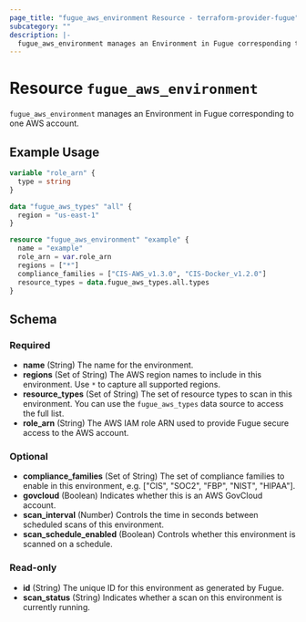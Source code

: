 ```yaml
---
page_title: "fugue_aws_environment Resource - terraform-provider-fugue"
subcategory: ""
description: |-
  fugue_aws_environment manages an Environment in Fugue corresponding to one AWS account.
---
```


# Resource `fugue_aws_environment`

`fugue_aws_environment` manages an Environment in Fugue corresponding to one AWS account.

## Example Usage

```terraform
variable "role_arn" {
  type = string
}

data "fugue_aws_types" "all" {
  region = "us-east-1"
}

resource "fugue_aws_environment" "example" {
  name = "example"
  role_arn = var.role_arn
  regions = ["*"]
  compliance_families = ["CIS-AWS_v1.3.0", "CIS-Docker_v1.2.0"]
  resource_types = data.fugue_aws_types.all.types
}
```

## Schema

### Required

- **name** (String) The name for the environment.
- **regions** (Set of String) The AWS region names to include in this environment. Use `*` to capture all supported regions.
- **resource_types** (Set of String) The set of resource types to scan in this environment. You can use the `fugue_aws_types` data source to access the full list.
- **role_arn** (String) The AWS IAM role ARN used to provide Fugue secure access to the AWS account.

### Optional

- **compliance_families** (Set of String) The set of compliance families to enable in this environment, e.g. ["CIS", "SOC2", "FBP", "NIST", "HIPAA"].
- **govcloud** (Boolean) Indicates whether this is an AWS GovCloud account.
- **scan_interval** (Number) Controls the time in seconds between scheduled scans of this environment.
- **scan_schedule_enabled** (Boolean) Controls whether this environment is scanned on a schedule.

### Read-only

- **id** (String) The unique ID for this environment as generated by Fugue.
- **scan_status** (String) Indicates whether a scan on this environment is currently running.


